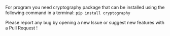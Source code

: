 For program you need cryptography package that can be installed using the following command in a terminal:
`pip install cryptography`

Please report any bug by opening a new Issue or suggest new features with a Pull Request !
